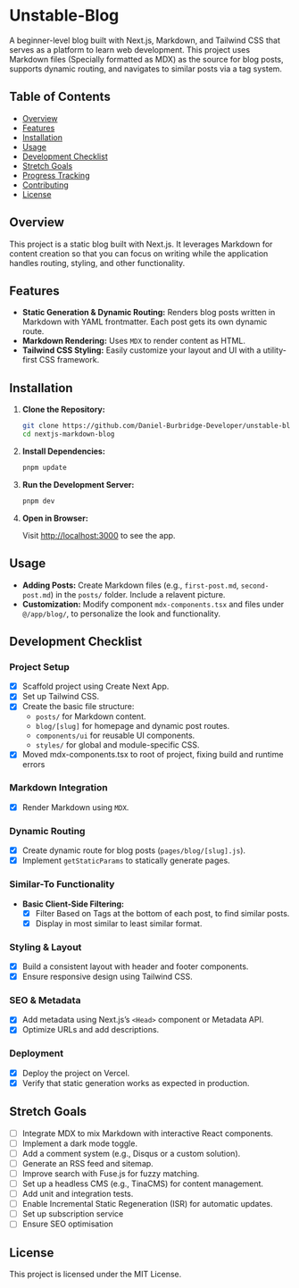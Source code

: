 # Unstable-Blog

A beginner-level blog built with Next.js, Markdown, and Tailwind CSS that serves as a platform to learn web development. This project uses Markdown files (Specially formatted as MDX) as the source for blog posts, supports dynamic routing, and navigates to similar posts via a tag system.

## Table of Contents

- [Overview](#overview)
- [Features](#features)
- [Installation](#installation)
- [Usage](#usage)
- [Development Checklist](#development-checklist)
- [Stretch Goals](#stretch-goals)
- [Progress Tracking](#progress-tracking)
- [Contributing](#contributing)
- [License](#license)

## Overview

This project is a static blog built with Next.js. It leverages Markdown for content creation so that you can focus on writing while the application handles routing, styling, and other functionality.

## Features

- **Static Generation & Dynamic Routing:**
  Renders blog posts written in Markdown with YAML frontmatter. Each post gets its own dynamic route.
- **Markdown Rendering:**
  Uses `MDX` to render content as HTML.
- **Tailwind CSS Styling:**
  Easily customize your layout and UI with a utility-first CSS framework.

## Installation

1. **Clone the Repository:**

   ```bash
   git clone https://github.com/Daniel-Burbridge-Developer/unstable-blog
   cd nextjs-markdown-blog
   ```

2. **Install Dependencies:**

   ```bash
   pnpm update
   ```

3. **Run the Development Server:**

   ```bash
   pnpm dev
   ```

4. **Open in Browser:**

   Visit [http://localhost:3000](http://localhost:3000) to see the app.

## Usage

- **Adding Posts:**
  Create Markdown files (e.g., `first-post.md`, `second-post.md`) in the `posts/` folder. Include a relavent picture.
- **Customization:**
  Modify component `mdx-components.tsx` and files under `@/app/blog/`, to personalize the look and functionality.

## Development Checklist

### Project Setup

- [x] Scaffold project using Create Next App.
- [x] Set up Tailwind CSS.
- [x] Create the basic file structure:
  - `posts/` for Markdown content.
  - `blog/[slug]` for homepage and dynamic post routes.
  - `components/ui` for reusable UI components.
  - `styles/` for global and module-specific CSS.
- [x] Moved mdx-components.tsx to root of project, fixing build and runtime errors

### Markdown Integration

- [x] Render Markdown using `MDX`.

### Dynamic Routing

- [x] Create dynamic route for blog posts (`pages/blog/[slug].js`).
- [x] Implement `getStaticParams` to statically generate pages.

### Similar-To Functionality

- **Basic Client‑Side Filtering:**
  - [x] Filter Based on Tags at the bottom of each post, to find similar posts.
  - [x] Display in most similar to least similar format.

### Styling & Layout

- [x] Build a consistent layout with header and footer components.
- [x] Ensure responsive design using Tailwind CSS.

### SEO & Metadata

- [x] Add metadata using Next.js’s `<Head>` component or Metadata API.
- [x] Optimize URLs and add descriptions.

### Deployment

- [x] Deploy the project on Vercel.
- [x] Verify that static generation works as expected in production.

## Stretch Goals

- [ ] Integrate MDX to mix Markdown with interactive React components.
- [ ] Implement a dark mode toggle.
- [ ] Add a comment system (e.g., Disqus or a custom solution).
- [ ] Generate an RSS feed and sitemap.
- [ ] Improve search with Fuse.js for fuzzy matching.
- [ ] Set up a headless CMS (e.g., TinaCMS) for content management.
- [ ] Add unit and integration tests.
- [ ] Enable Incremental Static Regeneration (ISR) for automatic updates.
- [ ] Set up subscription service
- [ ] Ensure SEO optimisation

## License

This project is licensed under the MIT License.
